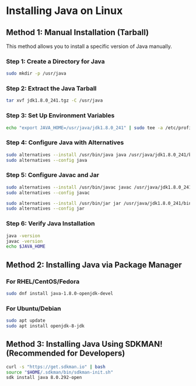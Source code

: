 # Installing Java on Linux

## Method 1: Manual Installation (Tarball)

This method allows you to install a specific version of Java manually.

### **Step 1: Create a Directory for Java**
```bash
sudo mkdir -p /usr/java

```

### **Step 2: Extract the Java Tarball**
```bash
tar xvf jdk1.8.0_241.tgz -C /usr/java
```

### **Step 3: Set Up Environment Variables**
```bash
echo "export JAVA_HOME=/usr/java/jdk1.8.0_241" | sudo tee -a /etc/profile
```

### **Step 4: Configure Java with Alternatives**
```bash
sudo alternatives --install /usr/bin/java java /usr/java/jdk1.8.0_241/bin/java 2
sudo alternatives --config java
```

### **Step 5: Configure Javac and Jar**
```bash
sudo alternatives --install /usr/bin/javac javac /usr/java/jdk1.8.0_241/bin/javac 2
sudo alternatives --config javac

sudo alternatives --install /usr/bin/jar jar /usr/java/jdk1.8.0_241/bin/jar 2
sudo alternatives --config jar
```

### **Step 6: Verify Java Installation**
```bash
java -version
javac -version
echo $JAVA_HOME
```

## Method 2: Installing Java via Package Manager

### **For RHEL/CentOS/Fedora**
```bash
sudo dnf install java-1.8.0-openjdk-devel
```

### **For Ubuntu/Debian**
```bash
sudo apt update
sudo apt install openjdk-8-jdk
```

## Method 3: Installing Java Using SDKMAN! (Recommended for Developers)
```bash
curl -s "https://get.sdkman.io" | bash
source "$HOME/.sdkman/bin/sdkman-init.sh"
sdk install java 8.0.292-open
```
